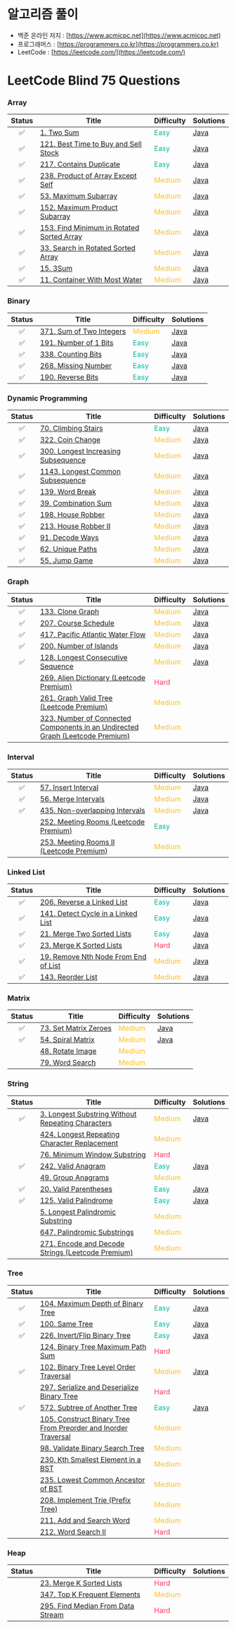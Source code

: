 # 알고리즘 풀이
* 백준 온라인 저지 : [https://www.acmicpc.net](https://www.acmicpc.net)
* 프로그래머스 : [https://programmers.co.kr](https://programmers.co.kr)
* LeetCode : [https://leetcode.com/](https://leetcode.com/)
# LeetCode Blind 75 Questions
### Array
|Status|Title|Difficulty|Solutions|
|:---:|---|---|---|
|:white_check_mark:|[1. Two Sum](https://leetcode.com/problems/two-sum/)|<span style="color:#00B8A3">Easy</span>|[Java](https://github.com/HyojunK/Algorithm-study/blob/master/LeetCode/1.%20two%20sum.java)|
|:white_check_mark:|[121. Best Time to Buy and Sell Stock](https://leetcode.com/problems/best-time-to-buy-and-sell-stock/)|<span style="color:#00B8A3">Easy</span>|[Java](https://github.com/HyojunK/Algorithm-study/blob/master/LeetCode/121.%20Best%20Time%20to%20Buy%20and%20Sell%20Stock.java)|
|:white_check_mark:|[217. Contains Duplicate](https://leetcode.com/problems/contains-duplicate/)|<span style="color:#00B8A3">Easy</span>|[Java](https://github.com/HyojunK/Algorithm-study/blob/master/LeetCode/121.%20Best%20Time%20to%20Buy%20and%20Sell%20Stock.java)|
|:white_check_mark:|[238. Product of Array Except Self](https://leetcode.com/problems/product-of-array-except-self/)|<span style="color:#FFC01E">Medium</span>|[Java](https://github.com/HyojunK/Algorithm-study/blob/master/LeetCode/238.%20Product%20of%20Array%20Except%20Self.java)|
|:white_check_mark:|[53. Maximum Subarray](https://leetcode.com/problems/maximum-subarray/)|<span style="color:#FFC01E">Medium</span>|[Java](https://github.com/HyojunK/Algorithm-study/blob/master/LeetCode/53.%20Maximum%20Subarray.java)|
|:white_check_mark:|[152. Maximum Product Subarray](https://leetcode.com/problems/maximum-product-subarray/)|<span style="color:#FFC01E">Medium</span>|[Java](https://github.com/HyojunK/Algorithm-study/blob/master/LeetCode/152.%20Maximum%20Product%20Subarray.java)|
|:white_check_mark:|[153. Find Minimum in Rotated Sorted Array](https://leetcode.com/problems/find-minimum-in-rotated-sorted-array/)|<span style="color:#FFC01E">Medium</span>|[Java](https://github.com/HyojunK/Algorithm-study/blob/master/LeetCode/2.Medium/153.%20Find%20Minimum%20in%20Rotated%20Sorted%20Array.java)|
|:white_check_mark:|[33. Search in Rotated Sorted Array](https://leetcode.com/problems/search-in-rotated-sorted-array/)|<span style="color:#FFC01E">Medium</span>|[Java](https://github.com/HyojunK/Algorithm-study/blob/master/LeetCode/2.Medium/33.%20Search%20in%20Rotated%20Sorted%20Array.java)|
|:white_check_mark:|[15. 3Sum](https://leetcode.com/problems/3sum/)|<span style="color:#FFC01E">Medium</span>|[Java](https://github.com/HyojunK/Algorithm-study/blob/master/LeetCode/2.Medium/15.%203Sum.java)|
|:white_check_mark:|[11. Container With Most Water](https://leetcode.com/problems/container-with-most-water/)|<span style="color:#FFC01E">Medium</span>|[Java](https://github.com/HyojunK/Algorithm-study/blob/master/LeetCode/2.Medium/11.%20Container%20With%20Most%20Water.java)|
### Binary
|Status|Title|Difficulty|Solutions|
|:---:|---|---|---|
|:white_check_mark:|[371. Sum of Two Integers](https://leetcode.com/problems/sum-of-two-integers/)|<span style="color:#FFC01E">Medium</span>|[Java](https://github.com/HyojunK/Algorithm-study/blob/master/LeetCode/2.Medium/371.%20Sum%20of%20Two%20Integers.java)|
|:white_check_mark:|[191. Number of 1 Bits](https://leetcode.com/problems/number-of-1-bits/)|<span style="color:#00B8A3">Easy</span>|[Java](https://github.com/HyojunK/Algorithm-study/blob/master/LeetCode/1.Easy/191.%20Number%20of%201%20Bits.java)|
|:white_check_mark:|[338. Counting Bits](https://leetcode.com/problems/counting-bits/)|<span style="color:#00B8A3">Easy</span>|[Java](https://github.com/HyojunK/Algorithm-study/blob/master/LeetCode/1.Easy/338.%20Counting%20Bits.java)|
|:white_check_mark:|[268. Missing Number](https://leetcode.com/problems/missing-number/)|<span style="color:#00B8A3">Easy</span>|[Java](https://github.com/HyojunK/Algorithm-study/blob/master/LeetCode/1.Easy/268.%20Missing%20Number.java)|
|:white_check_mark:|[190. Reverse Bits](https://leetcode.com/problems/reverse-bits/)|<span style="color:#00B8A3">Easy</span>|[Java](https://github.com/HyojunK/Algorithm-study/blob/master/LeetCode/1.Easy/190.%20Reverse%20Bits.java)|
### Dynamic Programming
|Status|Title|Difficulty|Solutions|
|:---:|---|---|---|
|:white_check_mark:|[70. Climbing Stairs](https://leetcode.com/problems/climbing-stairs/)|<span style="color:#00B8A3">Easy</span>|[Java](https://github.com/HyojunK/Algorithm-study/blob/master/LeetCode/70.%20Climbing%20Stairs.java)|
|:white_check_mark:|[322. Coin Change](https://leetcode.com/problems/coin-change/)|<span style="color:#FFC01E">Medium</span>|[Java](https://github.com/HyojunK/Algorithm-study/blob/master/LeetCode/2.Medium/322.%20Coin%20Change.java)|
|:white_check_mark:|[300. Longest Increasing Subsequence](https://leetcode.com/problems/longest-increasing-subsequence/)|<span style="color:#FFC01E">Medium</span>|[Java](https://github.com/HyojunK/Algorithm-study/blob/master/LeetCode/2.Medium/300.%20Longest%20Increasing%20Subsequence.java)|
|:white_check_mark:|[1143. Longest Common Subsequence](https://leetcode.com/problems/longest-common-subsequence/)|<span style="color:#FFC01E">Medium</span>|[Java](https://github.com/HyojunK/Algorithm-study/blob/master/LeetCode/2.Medium/1143.%20Longest%20Common%20Subsequence.java)|
|:white_check_mark:|[139. Word Break](https://leetcode.com/problems/word-break/)|<span style="color:#FFC01E">Medium</span>|[Java](https://github.com/HyojunK/Algorithm-study/blob/master/LeetCode/2.Medium/139.%20Word%20Break.java)|
|:white_check_mark:|[39. Combination Sum](https://leetcode.com/problems/combination-sum-iv/)|<span style="color:#FFC01E">Medium</span>|[Java](https://github.com/HyojunK/Algorithm-study/blob/master/LeetCode/2.Medium/377.%20Combination%20Sum%20IV.java)|
|:white_check_mark:|[198. House Robber](https://leetcode.com/problems/house-robber/)|<span style="color:#FFC01E">Medium</span>|[Java](https://github.com/HyojunK/Algorithm-study/blob/master/LeetCode/2.Medium/198.%20House%20Robber.java)|
|:white_check_mark:|[213. House Robber II](https://leetcode.com/problems/house-robber-ii/)|<span style="color:#FFC01E">Medium</span>|[Java](https://github.com/HyojunK/Algorithm-study/blob/master/LeetCode/2.Medium/213.%20House%20Robber%20II.java)
|:white_check_mark:|[91. Decode Ways](https://leetcode.com/problems/decode-ways/)|<span style="color:#FFC01E">Medium</span>|[Java](https://github.com/HyojunK/Algorithm-study/blob/master/LeetCode/2.Medium/91.%20Decode%20Ways.java)|
|:white_check_mark:|[62. Unique Paths](https://leetcode.com/problems/unique-paths/)|<span style="color:#FFC01E">Medium</span>|[Java](https://github.com/HyojunK/Algorithm-study/blob/master/LeetCode/2.Medium/62.%20Unique%20Paths.java)|
|:white_check_mark:|[55. Jump Game](https://leetcode.com/problems/jump-game/)|<span style="color:#FFC01E">Medium</span>|[Java](https://github.com/HyojunK/Algorithm-study/blob/master/LeetCode/2.Medium/55.%20Jump%20Game.java)|
### Graph
|Status|Title|Difficulty|Solutions|
|:---:|---|---|---|
|:white_check_mark:|[133. Clone Graph](https://leetcode.com/problems/clone-graph/)|<span style="color:#FFC01E">Medium</span>|[Java](https://github.com/HyojunK/Algorithm-study/blob/master/LeetCode/2.Medium/133.%20Clone%20Graph.java)|
|:white_check_mark:|[207. Course Schedule](https://leetcode.com/problems/course-schedule/)|<span style="color:#FFC01E">Medium</span>|[Java](https://github.com/HyojunK/Algorithm-study/blob/master/LeetCode/2.Medium/207.%20Course%20Schedule.java)|
|:white_check_mark:|[417. Pacific Atlantic Water Flow](https://leetcode.com/problems/pacific-atlantic-water-flow/)|<span style="color:#FFC01E">Medium</span>|[Java](https://github.com/HyojunK/Algorithm-study/blob/master/LeetCode/2.Medium/417.%20Pacific%20Atlantic%20Water%20Flow.java)|
|:white_check_mark:|[200. Number of Islands](https://leetcode.com/problems/number-of-islands/)|<span style="color:#FFC01E">Medium</span>|[Java](https://github.com/HyojunK/Algorithm-study/blob/master/LeetCode/2.Medium/200.%20Number%20of%20Islands.java)|
|:white_check_mark:|[128. Longest Consecutive Sequence](https://leetcode.com/problems/longest-consecutive-sequence/)|<span style="color:#FFC01E">Medium</span>|[Java](https://github.com/HyojunK/Algorithm-study/blob/master/LeetCode/2.Medium/128.%20Longest%20Consecutive%20Sequence.java)|
||[269. Alien Dictionary (Leetcode Premium)](https://leetcode.com/problems/alien-dictionary/)|<span style="color:#FF375F">Hard</span>||
||[261. Graph Valid Tree (Leetcode Premium)](https://leetcode.com/problems/graph-valid-tree/)|<span style="color:#FFC01E">Medium</span>||
||[323. Number of Connected Components in an Undirected Graph (Leetcode Premium)](https://leetcode.com/problems/number-of-connected-components-in-an-undirected-graph/)|<span style="color:#FFC01E">Medium</span>||
### Interval
|Status|Title|Difficulty|Solutions|
|:---:|---|---|---|
|:white_check_mark:|[57. Insert Interval](https://leetcode.com/problems/insert-interval/)|<span style="color:#FFC01E">Medium</span>|[Java](https://github.com/HyojunK/Algorithm-study/blob/master/LeetCode/2.Medium/57.%20Insert%20Interval.java)|
|:white_check_mark:|[56. Merge Intervals](https://leetcode.com/problems/merge-intervals/)|<span style="color:#FFC01E">Medium</span>|[Java](https://github.com/HyojunK/Algorithm-study/blob/master/LeetCode/2.Medium/56.%20Merge%20Intervals.java)|
|:white_check_mark:|[435. Non-overlapping Intervals](https://leetcode.com/problems/non-overlapping-intervals/)|<span style="color:#FFC01E">Medium</span>|[Java](https://github.com/HyojunK/Algorithm-study/blob/master/LeetCode/2.Medium/435.%20Non-overlapping%20Intervals.java)|
||[252. Meeting Rooms (Leetcode Premium)](https://leetcode.com/problems/meeting-rooms/)|<span style="color:#00B8A3">Easy</span>||
||[253. Meeting Rooms II (Leetcode Premium)](https://leetcode.com/problems/meeting-rooms-ii/)|<span style="color:#FFC01E">Medium</span>||
### Linked List
|Status|Title|Difficulty|Solutions|
|:---:|---|---|---|
|:white_check_mark:|[206. Reverse a Linked List](https://leetcode.com/problems/reverse-linked-list/)|<span style="color:#00B8A3">Easy</span>|[Java](https://github.com/HyojunK/Algorithm-study/blob/master/LeetCode/1.Easy/206.%20Reverse%20Linked%20List.java)|
|:white_check_mark:|[141. Detect Cycle in a Linked List](https://leetcode.com/problems/linked-list-cycle/)|<span style="color:#00B8A3">Easy</span>|[Java](https://github.com/HyojunK/Algorithm-study/blob/master/LeetCode/1.Easy/141.%20Linked%20List%20Cycle.java)|
|:white_check_mark:|[21. Merge Two Sorted Lists](https://leetcode.com/problems/merge-two-sorted-lists/)|<span style="color:#00B8A3">Easy</span>|[Java](https://github.com/HyojunK/Algorithm-study/blob/master/LeetCode/1.Easy/21.%20Merge%20Two%20Sorted%20Lists.java)|
|:white_check_mark:|[23. Merge K Sorted Lists](https://leetcode.com/problems/merge-k-sorted-lists/)|<span style="color:#FF375F">Hard</span>|[Java](https://github.com/HyojunK/Algorithm-study/blob/master/LeetCode/3.Hard/23.%20Merge%20k%20Sorted%20Lists.java)|
|:white_check_mark:|[19. Remove Nth Node From End of List](https://leetcode.com/problems/remove-nth-node-from-end-of-list/)|<span style="color:#FFC01E">Medium</span>|[Java](https://github.com/HyojunK/Algorithm-study/blob/master/LeetCode/2.Medium/19.%20Remove%20Nth%20Node%20From%20End%20of%20List.java)|
|:white_check_mark:|[143. Reorder List](https://leetcode.com/problems/reorder-list/)|<span style="color:#FFC01E">Medium</span>|[Java](https://github.com/HyojunK/Algorithm-study/blob/master/LeetCode/2.Medium/143.%20Reorder%20List.java)|
### Matrix
|Status|Title|Difficulty|Solutions|
|:---:|---|---|---|
|:white_check_mark:|[73. Set Matrix Zeroes](https://leetcode.com/problems/set-matrix-zeroes/)|<span style="color:#FFC01E">Medium</span>|[Java](https://github.com/HyojunK/Algorithm-study/blob/master/LeetCode/2.Medium/73.%20Set%20Matrix%20Zeroes.java)|
|:white_check_mark:|[54. Spiral Matrix](https://leetcode.com/problems/spiral-matrix/)|<span style="color:#FFC01E">Medium</span>|[Java](https://github.com/HyojunK/Algorithm-study/blob/master/LeetCode/2.Medium/54.%20Spiral%20Matrix.java)|
||[48. Rotate Image](https://leetcode.com/problems/rotate-image/)|<span style="color:#FFC01E">Medium</span>||
||[79. Word Search](https://leetcode.com/problems/word-search/)|<span style="color:#FFC01E">Medium</span>||
### String
|Status|Title|Difficulty|Solutions|
|:---:|---|---|---|
|:white_check_mark:|[3. Longest Substring Without Repeating Characters](https://leetcode.com/problems/longest-substring-without-repeating-characters/)|<span style="color:#FFC01E">Medium</span>|[Java](https://github.com/HyojunK/Algorithm-study/blob/master/LeetCode/2.Medium/3.%20Longest%20Substring%20Without%20Repeating%20Characters.java)|
||[424. Longest Repeating Character Replacement](https://leetcode.com/problems/longest-repeating-character-replacement/)|<span style="color:#FFC01E">Medium</span>||
||[76. Minimum Window Substring](https://leetcode.com/problems/minimum-window-substring/)|<span style="color:#FF375F">Hard</span>||
|:white_check_mark:|[242. Valid Anagram](https://leetcode.com/problems/valid-anagram/)|<span style="color:#00B8A3">Easy</span>|[Java](https://github.com/HyojunK/Algorithm-study/blob/master/LeetCode/1.Easy/242.%20Valid%20Anagram.java)|
||[49. Group Anagrams](https://leetcode.com/problems/group-anagrams/)|<span style="color:#FFC01E">Medium</span>||
|:white_check_mark:|[20. Valid Parentheses](https://leetcode.com/problems/valid-parentheses/)|<span style="color:#00B8A3">Easy</span>|[Java](https://github.com/HyojunK/Algorithm-study/blob/master/LeetCode/1.Easy/20.%20Valid%20Parentheses.java)|
|:white_check_mark:|[125. Valid Palindrome](https://leetcode.com/problems/valid-palindrome/)|<span style="color:#00B8A3">Easy</span>|[Java](https://github.com/HyojunK/Algorithm-study/blob/master/LeetCode/1.Easy/125.%20Valid%20Palindrome.java)|
||[5. Longest Palindromic Substring](https://leetcode.com/problems/longest-palindromic-substring/)|<span style="color:#FFC01E">Medium</span>||
||[647. Palindromic Substrings](https://leetcode.com/problems/palindromic-substrings/)|<span style="color:#FFC01E">Medium</span>||
||[271. Encode and Decode Strings (Leetcode Premium)](https://leetcode.com/problems/encode-and-decode-strings/)|<span style="color:#FFC01E">Medium</span>||
### Tree
|Status|Title|Difficulty|Solutions|
|:---:|---|---|---|
|:white_check_mark:|[104. Maximum Depth of Binary Tree](https://leetcode.com/problems/maximum-depth-of-binary-tree/)|<span style="color:#00B8A3">Easy</span>|[Java](https://github.com/HyojunK/Algorithm-study/blob/master/LeetCode/1.Easy/104.%20Maximum%20Depth%20of%20Binary%20Tree.java)|
|:white_check_mark:|[100. Same Tree](https://leetcode.com/problems/same-tree/)|<span style="color:#00B8A3">Easy</span>|[Java](https://github.com/HyojunK/Algorithm-study/blob/master/LeetCode/1.Easy/100.%20Same%20Tree.java)|
|:white_check_mark:|[226. Invert/Flip Binary Tree](https://leetcode.com/problems/invert-binary-tree/)|<span style="color:#00B8A3">Easy</span>|[Java](https://github.com/HyojunK/Algorithm-study/blob/master/LeetCode/1.Easy/226.%20Invert%20Binary%20Tree.java)|
||[124. Binary Tree Maximum Path Sum](https://leetcode.com/problems/binary-tree-maximum-path-sum/)|<span style="color:#FF375F">Hard</span>||
|:white_check_mark:|[102. Binary Tree Level Order Traversal](https://leetcode.com/problems/binary-tree-level-order-traversal/)|<span style="color:#FFC01E">Medium</span>|[Java](https://github.com/HyojunK/Algorithm-study/blob/master/LeetCode/2.Medium/102.%20Binary%20Tree%20Level%20Order%20Traversal.java)|
||[297. Serialize and Deserialize Binary Tree](https://leetcode.com/problems/serialize-and-deserialize-binary-tree/)|<span style="color:#FF375F">Hard</span>||
|:white_check_mark:|[572. Subtree of Another Tree](https://leetcode.com/problems/subtree-of-another-tree/)|<span style="color:#00B8A3">Easy</span>|[Java](https://github.com/HyojunK/Algorithm-study/blob/master/LeetCode/1.Easy/572.%20Subtree%20of%20Another%20Tree.java)|
||[105. Construct Binary Tree From Preorder and Inorder Traversal](https://leetcode.com/problems/construct-binary-tree-from-preorder-and-inorder-traversal/)|<span style="color:#FFC01E">Medium</span>||
||[98. Validate Binary Search Tree](https://leetcode.com/problems/validate-binary-search-tree/)|<span style="color:#FFC01E">Medium</span>||
||[230. Kth Smallest Element in a BST](https://leetcode.com/problems/kth-smallest-element-in-a-bst/)|<span style="color:#FFC01E">Medium</span>||
||[235. Lowest Common Ancestor of BST](https://leetcode.com/problems/lowest-common-ancestor-of-a-binary-search-tree/)|<span style="color:#FFC01E">Medium</span>||
||[208. Implement Trie (Prefix Tree)](https://leetcode.com/problems/implement-trie-prefix-tree/)|<span style="color:#FFC01E">Medium</span>||
||[211. Add and Search Word](https://leetcode.com/problems/add-and-search-word-data-structure-design/)|<span style="color:#FFC01E">Medium</span>||
||[212. Word Search II](https://leetcode.com/problems/word-search-ii/)|<span style="color:#FF375F">Hard</span>||
### Heap
|Status|Title|Difficulty|Solutions|
|:---:|---|---|---|
||[23. Merge K Sorted Lists](https://leetcode.com/problems/merge-k-sorted-lists/)|<span style="color:#FF375F">Hard</span>||
||[347. Top K Frequent Elements](https://leetcode.com/problems/top-k-frequent-elements/)|<span style="color:#FFC01E">Medium</span>||
||[295. Find Median From Data Stream](https://leetcode.com/problems/find-median-from-data-stream/)|<span style="color:#FF375F">Hard</span>||
